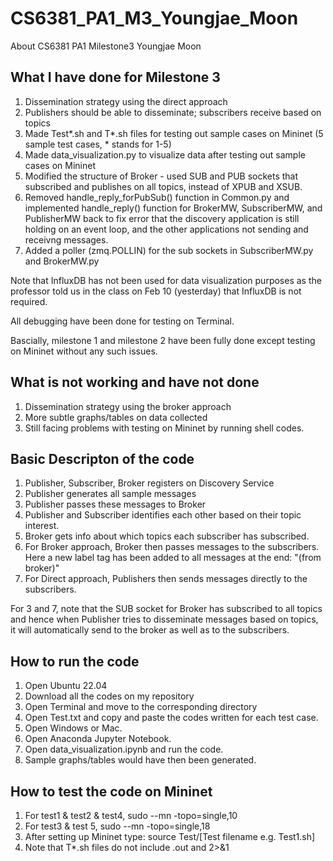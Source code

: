 # CS6381_PA1_M3_Youngjae_Moon
About CS6381 PA1 Milestone3 Youngjae Moon

## What I have done for Milestone 3
1. Dissemination strategy using the direct approach
2. Publishers should be able to disseminate; subscribers receive based on topics
3. Made Test*.sh and T*.sh files for testing out sample cases on Mininet (5 sample test cases, * stands for 1-5)
4. Made data_visualization.py to visualize data after testing out sample cases on Mininet
5. Modified the structure of Broker - used SUB and PUB sockets that subscribed and publishes on all topics, instead of XPUB and XSUB.
6. Removed handle_reply_forPubSub() function in Common.py and implemented handle_reply() function for BrokerMW, SubscriberMW, and PublisherMW back to fix error that the discovery application is still holding on an event loop, and the other applications not sending and receivng messages.
7. Added a poller (zmq.POLLIN) for the sub sockets in SubscriberMW.py and BrokerMW.py

Note that InfluxDB has not been used for data visualization purposes as the professor told us in the class on Feb 10 (yesterday) that InfluxDB is not required.

All debugging have been done for testing on Terminal.

Bascially, milestone 1 and milestone 2 have been fully done except testing on Mininet without any such issues.

## What is not working and have not done
1. Dissemination strategy using the broker approach
2. More subtle graphs/tables on data collected
3. Still facing problems with testing on Mininet by running shell codes.

## Basic Descripton of the code
1. Publisher, Subscriber, Broker registers on Discovery Service
2. Publisher generates all sample messages
3. Publisher passes these messages to Broker
4. Publisher and Subscriber identifies each other based on their topic interest.
5. Broker gets info about which topics each subscriber has subscribed.
6. For Broker approach, Broker then passes messages to the subscribers. Here a new label tag has been added to all messages at the end: "(from broker)"
7. For Direct approach, Publishers then sends messages directly to the subscribers.

For 3 and 7, note that the SUB socket for Broker has subscribed to all topics and hence when Publisher tries to disseminate messages based on topics, it will automatically send to the broker as well as to the subscribers.

## How to run the code
1. Open Ubuntu 22.04
2. Download all the codes on my repository
3. Open Terminal and move to the corresponding directory
4. Open Test.txt and copy and paste the codes written for each test case.
5. Open Windows or Mac.
6. Open Anaconda Jupyter Notebook.
7. Open data_visualization.ipynb and run the code.
6. Sample graphs/tables would have then been generated.

## How to test the code on Mininet
1. For test1 & test2 & test4, sudo --mn -topo=single,10
2. For test3 & test 5, sudo --mn -topo=single,18 
3. After setting up Mininet type: source Test/[Test filename e.g. Test1.sh]
4. Note that T*.sh files do not include .out and 2>&1
